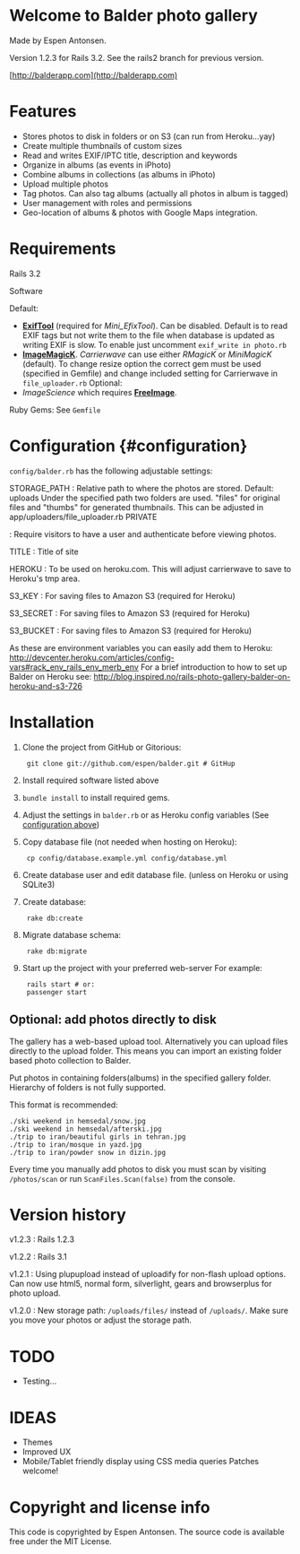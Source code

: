 Welcome to Balder photo gallery
===============================

Made by Espen Antonsen.

Version 1.2.3 for Rails 3.2. See the rails2 branch for previous version.

[http://balderapp.com](http://balderapp.com)

Features
========

* Stores photos to disk in folders or on S3 (can run from Heroku...yay)
* Create multiple thumbnails of custom sizes
* Read and writes EXIF/IPTC title, description and keywords
* Organize in albums (as events in iPhoto)
* Combine albums in collections (as albums in iPhoto)
* Upload multiple photos
* Tag photos. Can also tag albums (actually all photos in album is tagged)
* User management with roles and permissions
* Geo-location of albums & photos with Google Maps integration.

Requirements
============

Rails 3.2

Software

Default:

- **[ExifTool]** (required for *Mini_EfixTool*). Can be disabled. Default is to read EXIF tags but not write them to the file when database is updated as writing EXIF is slow. To enable just uncomment `exif_write in photo.rb`
- **[ImageMagicK]**. *Carrierwave* can use either *RMagicK* or *MiniMagicK* (default). To change resize option the correct gem must be used (specified in Gemfile) and change included setting for Carrierwave in `file_uploader.rb`
Optional:
- *ImageScience* which requires **[FreeImage]**.

Ruby Gems: See `Gemfile`

Configuration {#configuration}
=============

`config/balder.rb` has the following adjustable settings:

STORAGE_PATH
:	Relative path to where the photos are stored. Default: uploads
	Under the specified path two folders are used. "files" for original files and "thumbs" for generated thumbnails.
	This can be adjusted in app/uploaders/file_uploader.rb
PRIVATE

:	Require visitors to have a user and authenticate before viewing photos.

TITLE
:	Title of site

HEROKU
:	To be used on heroku.com. This will adjust carrierwave to save to Heroku's tmp area.

S3_KEY
:	For saving files to Amazon S3 (required for Heroku)

S3_SECRET
:	For saving files to Amazon S3 (required for Heroku)

S3_BUCKET
:	For saving files to Amazon S3 (required for Heroku)

As these are environment variables you can easily add them to Heroku:
http://devcenter.heroku.com/articles/config-vars#rack_env_rails_env_merb_env
For a brief introduction to how to set up Balder on Heroku see:
http://blog.inspired.no/rails-photo-gallery-balder-on-heroku-and-s3-726

Installation
============

1. Clone the project from GitHub or Gitorious:

		git clone git://github.com/espen/balder.git # GitHup

2. Install required software listed above
3. `bundle install` to install required gems.
4. Adjust the settings in `balder.rb` or as Heroku config variables (See [configuration above](#configuration))
5. Copy database file (not needed when hosting on Heroku):

		cp config/database.example.yml config/database.yml

6. Create database user and edit database file. (unless on Heroku or using SQLite3)

7. Create database:

		rake db:create

8. Migrate database schema:

		rake db:migrate

9. Start up the project with your preferred web-server
	For example:

		rails start # or:
		passenger start

Optional: add photos directly to disk
-------------------------------------

The gallery has a web-based upload tool. Alternatively you can upload files directly to the upload folder. This means you can import an existing folder based photo collection to Balder.

Put photos in containing folders(albums) in the specified gallery folder.
Hierarchy of folders is not fully supported.

This format is recommended:

	./ski weekend in hemsedal/snow.jpg
	./ski weekend in hemsedal/afterski.jpg
	./trip to iran/beautiful girls in tehran.jpg
	./trip to iran/mosque in yazd.jpg
	./trip to iran/powder snow in dizin.jpg

Every time you manually add photos to disk you must scan by visiting `/photos/scan` or run `ScanFiles.Scan(false)` from the console.

Version history
===============

v1.2.3
: Rails 1.2.3

v1.2.2
: Rails 3.1

v1.2.1
: Using plupupload instead of uploadify for non-flash upload options. Can now use html5, normal form, silverlight, gears and browserplus for photo upload.

v1.2.0
: New storage path: `/uploads/files/` instead of `/uploads/`. Make sure you move your photos or adjust the storage path.

TODO
====

- Testing...

IDEAS
=====

- Themes
- Improved UX
- Mobile/Tablet friendly display using CSS media queries
Patches welcome!

Copyright and license info
==========================

This code is copyrighted by Espen Antonsen.
The source code is available free under the MIT License.

[ImageMagicK]: http://www.imagemagick.org
[ExifTool]: http://www.sno.phy.queensu.ca/~phil/exiftool/
[FreeImage]: http://sourceforge.net/projects/freeimage/
